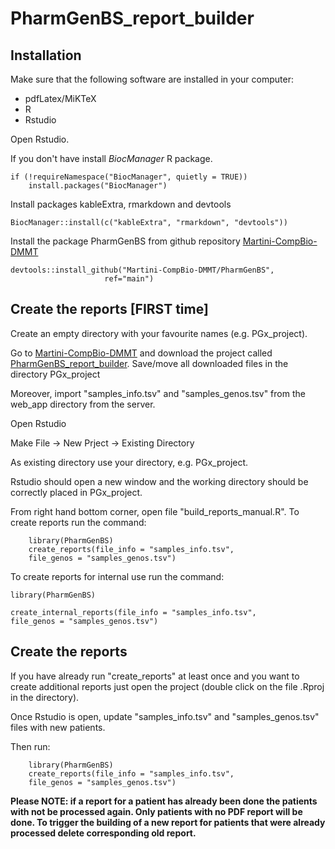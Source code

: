 # PharmGenBS_report_builder

## Installation
Make sure that the following software are installed in your computer:
 * pdfLatex/MiKTeX
 * R
 * Rstudio

Open Rstudio.

If you don't have install _BiocManager_ R package.

    if (!requireNamespace("BiocManager", quietly = TRUE))
        install.packages("BiocManager")

Install packages kableExtra, rmarkdown and devtools

    BiocManager::install(c("kableExtra", "rmarkdown", "devtools"))

Install the package PharmGenBS from github repository [Martini-CompBio-DMMT](https://github.com/Martini-CompBio-DMMT)

    devtools::install_github("Martini-CompBio-DMMT/PharmGenBS",
                         ref="main")

## Create the reports [FIRST time]

Create an empty directory with your favourite names (e.g. PGx_project).

Go to [Martini-CompBio-DMMT](https://github.com/Martini-CompBio-DMMT) and download the project called [PharmGenBS_report_builder](https://github.com/Martini-CompBio-DMMT/PharmGenBS_report_builder).
Save/move all downloaded files in the directory PGx_project

Moreover, import "samples_info.tsv" and "samples_genos.tsv" from the web_app directory from the server.

Open Rstudio

Make File -> New Prject -> Existing Directory

As existing directory use your directory, e.g. PGx_project.

Rstudio should open a new window and the working directory should be correctly placed in PGx_project.

From right hand bottom corner, open file "build_reports_manual.R".
To create reports run the command:

        library(PharmGenBS)
        create_reports(file_info = "samples_info.tsv",
        file_genos = "samples_genos.tsv")
        

To create reports for internal use run the command:
    
    library(PharmGenBS)

    create_internal_reports(file_info = "samples_info.tsv",
    file_genos = "samples_genos.tsv")


## Create the reports

If you have already run "create_reports" at least once and you want to create additional reports just open the project (double click on the file .Rproj in the directory).

Once Rstudio is open, update "samples_info.tsv" and "samples_genos.tsv" files with new patients.

Then run:

        library(PharmGenBS)
        create_reports(file_info = "samples_info.tsv",
        file_genos = "samples_genos.tsv")

__Please NOTE: if a report for a patient has already been done the patients with not be processed again. Only patients with no PDF report will be done. To trigger the building of a new report for patients that were already processed delete corresponding old report.__



